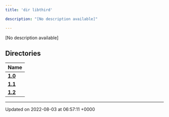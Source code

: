 ```yaml
---
title: 'dir libthird'

description: "[No description available]"

---
```







[No description available]

## Directories

| Name           |
| -------------- |
| **[1.0](/documentation/code/gambit_2/files/dir_8f73f5946d66c349bdd8f7018e5320bf/#dir-1.0)**  |
| **[1.1](/documentation/code/gambit_2/files/dir_a845c478c438a6141c8d029c79108bfd/#dir-1.1)**  |
| **[1.2](/documentation/code/gambit_2/files/dir_7f992b9dc14fc5ffaba8620ee097a6ff/#dir-1.2)**  |






-------------------------------

Updated on 2022-08-03 at 06:57:11 +0000
